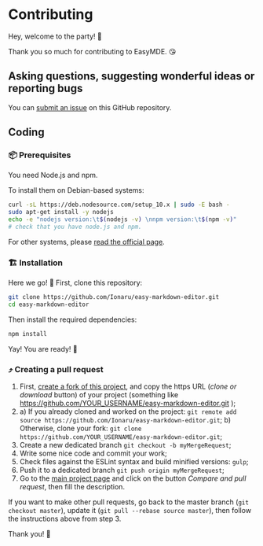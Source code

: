 # Contributing

Hey, welcome to the party! 🎉

Thank you so much for contributing to EasyMDE. 😘


## Asking questions, suggesting wonderful ideas or reporting bugs

You can [submit an issue️](https://github.com/Ionaru/easy-markdown-editor/issues/new) on this GitHub repository.


## Coding

### 📦 Prerequisites

You need Node.js and npm.

To install them on Debian-based systems:

```bash
curl -sL https://deb.nodesource.com/setup_10.x | sudo -E bash -
sudo apt-get install -y nodejs
echo -e "nodejs version:\t$(nodejs -v) \nnpm version:\t$(npm -v)"
# check that you have node.js and npm.
```

For other systems, please [read the official page](https://nodejs.org/en/download/).


### 🏗️ Installation

Here we go! 🤠 First, clone this repository:

```bash
git clone https://github.com/Ionaru/easy-markdown-editor.git
cd easy-markdown-editor
```

Then install the required dependencies:

```bash
npm install
```

Yay! You are ready! 🍾


### ⤴️ Creating a pull request

1. First, [create a fork of this project](https://github.com/Ionaru/easy-markdown-editor/fork), and copy the https URL (*clone or download* button) of your project (something like https://github.com/YOUR_USERNAME/easy-markdown-editor.git );
2. a) If you already cloned and worked on the project: `git remote add source https://github.com/Ionaru/easy-markdown-editor.git`;
b) Otherwise, clone your fork: `git clone https://github.com/YOUR_USERNAME/easy-markdown-editor.git`;
3. Create a new dedicated branch `git checkout -b myMergeRequest`;
4. Write some nice code and commit your work;
5. Check files against the ESLint syntax and build minified versions: `gulp`;
6. Push it to a dedicated branch `git push origin myMergeRequest`;
7. Go to the [main project page](https://github.com/Ionaru/easy-markdown-editor) and click on the button *Compare and pull request*, then fill the description.

If you want to make other pull requests, go back to the master branch (`git checkout master`), update it (`git pull --rebase source master`), then follow the instructions above from step 3.

Thank you! 💜
